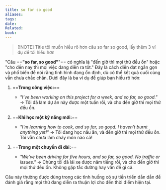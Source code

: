 ```yaml
---
title: so far so good
aliases: 
tags: 
date: 
Related: 
book:
---
```


> [!NOTE] Title
> tôi muốn hiểu rõ hơn câu so far so good, lấy thêm 3 ví dụ để tôi hiểu hơn

"Câu ==**"so far, so good"**"== có nghĩa là "đến giờ thì mọi thứ đều ổn" hoặc "cho đến nay thì mọi việc đang diễn ra tốt." Đây là cách diễn đạt ngắn gọn và phổ biến để nói rằng tình hình đang ổn định, dù có thể kết quả cuối cùng vẫn chưa chắc chắn. Dưới đây là ba ví dụ để giúp bạn hiểu rõ hơn:

1. ==**Trong công việc:**==
   - *"I’ve been working on this project for a week, and so far, so good."*
   → Tôi đã làm dự án này được một tuần rồi, và cho đến giờ thì mọi thứ đều ổn.

2. ==**Khi học một kỹ năng mới:**==
   - *"I'm learning how to cook, and so far, so good. I haven’t burnt anything yet!"*
   → Tôi đang học nấu ăn, và đến giờ thì mọi thứ đều ổn. Tôi vẫn chưa làm cháy món nào cả!

3. ==**Trong một chuyến đi dài:**==
   - *"We’ve been driving for five hours, and so far, so good. No traffic or issues."*
   → Chúng tôi đã lái xe được năm tiếng rồi, và cho đến giờ thì mọi thứ đều ổn. Không gặp tắc đường hay vấn đề gì cả.

Câu này thường được dùng trong các tình huống có sự tiến triển dần dần để đánh giá rằng mọi thứ đang diễn ra thuận lợi cho đến thời điểm hiện tại.